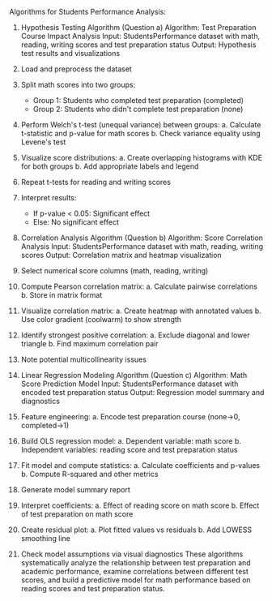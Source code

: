 
Algorithms for Students Performance Analysis:

1. Hypothesis Testing Algorithm (Question a)
Algorithm: Test Preparation Course Impact Analysis
Input: StudentsPerformance dataset with math, reading, writing scores and test preparation status
Output: Hypothesis test results and visualizations

1. Load and preprocess the dataset
2. Split math scores into two groups:
   - Group 1: Students who completed test preparation (completed)
   - Group 2: Students who didn't complete test preparation (none)
   
3. Perform Welch's t-test (unequal variance) between groups:
   a. Calculate t-statistic and p-value for math scores
   b. Check variance equality using Levene's test
   
4. Visualize score distributions:
   a. Create overlapping histograms with KDE for both groups
   b. Add appropriate labels and legend
   
5. Repeat t-tests for reading and writing scores
6. Interpret results:
   - If p-value < 0.05: Significant effect
   - Else: No significant effect
2. Correlation Analysis Algorithm (Question b)
Algorithm: Score Correlation Analysis
Input: StudentsPerformance dataset with math, reading, writing scores
Output: Correlation matrix and heatmap visualization

1. Select numerical score columns (math, reading, writing)
2. Compute Pearson correlation matrix:
   a. Calculate pairwise correlations
   b. Store in matrix format
   
3. Visualize correlation matrix:
   a. Create heatmap with annotated values
   b. Use color gradient (coolwarm) to show strength
   
4. Identify strongest positive correlation:
   a. Exclude diagonal and lower triangle
   b. Find maximum correlation pair
   
5. Note potential multicollinearity issues
3. Linear Regression Modeling Algorithm (Question c)
Algorithm: Math Score Prediction Model
Input: StudentsPerformance dataset with encoded test preparation status
Output: Regression model summary and diagnostics

1. Feature engineering:
   a. Encode test preparation course (none→0, completed→1)
   
2. Build OLS regression model:
   a. Dependent variable: math score
   b. Independent variables: reading score and test preparation status
   
3. Fit model and compute statistics:
   a. Calculate coefficients and p-values
   b. Compute R-squared and other metrics
   
4. Generate model summary report
5. Interpret coefficients:
   a. Effect of reading score on math score
   b. Effect of test preparation on math score
   
6. Create residual plot:
   a. Plot fitted values vs residuals
   b. Add LOWESS smoothing line
   
7. Check model assumptions via visual diagnostics
These algorithms systematically analyze the relationship between test preparation and academic performance, examine correlations between different test scores, and build a predictive
model for math performance based on reading scores and test preparation status.


